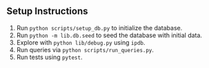 ## Setup Instructions
1. Run `python scripts/setup_db.py` to initialize the database.
2. Run `python -m lib.db.seed` to seed the database with initial data.
3. Explore with `python lib/debug.py` using `ipdb`.
4. Run queries via `python scripts/run_queries.py`.
5. Run tests using `pytest`.